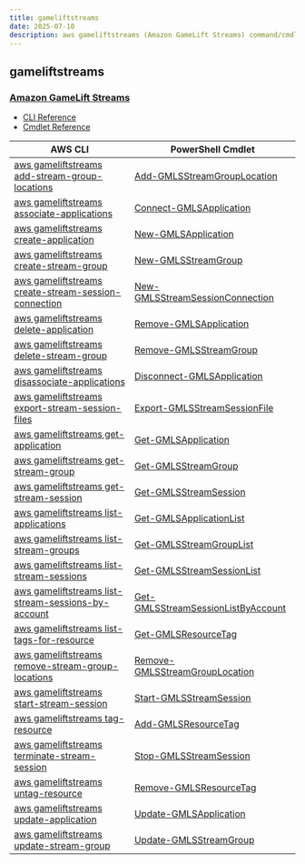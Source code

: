 ```yaml
---
title: gameliftstreams
date: 2025-07-10
description: aws gameliftstreams (Amazon GameLift Streams) command/cmdlet list.
---
```


## gameliftstreams

### [Amazon GameLift Streams](https://aws.amazon.com/gamelift/streams/)

* [CLI Reference](https://awscli.amazonaws.com/v2/documentation/api/latest/reference/gameliftstreams/index.html)
* [Cmdlet Reference](https://docs.aws.amazon.com/powershell/latest/reference/items/GameLiftStreams_cmdlets.html)

|AWS CLI|PowerShell Cmdlet|
|----|----|
|[aws gameliftstreams add-stream-group-locations](https://awscli.amazonaws.com/v2/documentation/api/latest/reference/gameliftstreams/add-stream-group-locations.html)|[Add-GMLSStreamGroupLocation](https://docs.aws.amazon.com/powershell/latest/reference/items/Add-GMLSStreamGroupLocation.html)|
|[aws gameliftstreams associate-applications](https://awscli.amazonaws.com/v2/documentation/api/latest/reference/gameliftstreams/associate-applications.html)|[Connect-GMLSApplication](https://docs.aws.amazon.com/powershell/latest/reference/items/Connect-GMLSApplication.html)|
|[aws gameliftstreams create-application](https://awscli.amazonaws.com/v2/documentation/api/latest/reference/gameliftstreams/create-application.html)|[New-GMLSApplication](https://docs.aws.amazon.com/powershell/latest/reference/items/New-GMLSApplication.html)|
|[aws gameliftstreams create-stream-group](https://awscli.amazonaws.com/v2/documentation/api/latest/reference/gameliftstreams/create-stream-group.html)|[New-GMLSStreamGroup](https://docs.aws.amazon.com/powershell/latest/reference/items/New-GMLSStreamGroup.html)|
|[aws gameliftstreams create-stream-session-connection](https://awscli.amazonaws.com/v2/documentation/api/latest/reference/gameliftstreams/create-stream-session-connection.html)|[New-GMLSStreamSessionConnection](https://docs.aws.amazon.com/powershell/latest/reference/items/New-GMLSStreamSessionConnection.html)|
|[aws gameliftstreams delete-application](https://awscli.amazonaws.com/v2/documentation/api/latest/reference/gameliftstreams/delete-application.html)|[Remove-GMLSApplication](https://docs.aws.amazon.com/powershell/latest/reference/items/Remove-GMLSApplication.html)|
|[aws gameliftstreams delete-stream-group](https://awscli.amazonaws.com/v2/documentation/api/latest/reference/gameliftstreams/delete-stream-group.html)|[Remove-GMLSStreamGroup](https://docs.aws.amazon.com/powershell/latest/reference/items/Remove-GMLSStreamGroup.html)|
|[aws gameliftstreams disassociate-applications](https://awscli.amazonaws.com/v2/documentation/api/latest/reference/gameliftstreams/disassociate-applications.html)|[Disconnect-GMLSApplication](https://docs.aws.amazon.com/powershell/latest/reference/items/Disconnect-GMLSApplication.html)|
|[aws gameliftstreams export-stream-session-files](https://awscli.amazonaws.com/v2/documentation/api/latest/reference/gameliftstreams/export-stream-session-files.html)|[Export-GMLSStreamSessionFile](https://docs.aws.amazon.com/powershell/latest/reference/items/Export-GMLSStreamSessionFile.html)|
|[aws gameliftstreams get-application](https://awscli.amazonaws.com/v2/documentation/api/latest/reference/gameliftstreams/get-application.html)|[Get-GMLSApplication](https://docs.aws.amazon.com/powershell/latest/reference/items/Get-GMLSApplication.html)|
|[aws gameliftstreams get-stream-group](https://awscli.amazonaws.com/v2/documentation/api/latest/reference/gameliftstreams/get-stream-group.html)|[Get-GMLSStreamGroup](https://docs.aws.amazon.com/powershell/latest/reference/items/Get-GMLSStreamGroup.html)|
|[aws gameliftstreams get-stream-session](https://awscli.amazonaws.com/v2/documentation/api/latest/reference/gameliftstreams/get-stream-session.html)|[Get-GMLSStreamSession](https://docs.aws.amazon.com/powershell/latest/reference/items/Get-GMLSStreamSession.html)|
|[aws gameliftstreams list-applications](https://awscli.amazonaws.com/v2/documentation/api/latest/reference/gameliftstreams/list-applications.html)|[Get-GMLSApplicationList](https://docs.aws.amazon.com/powershell/latest/reference/items/Get-GMLSApplicationList.html)|
|[aws gameliftstreams list-stream-groups](https://awscli.amazonaws.com/v2/documentation/api/latest/reference/gameliftstreams/list-stream-groups.html)|[Get-GMLSStreamGroupList](https://docs.aws.amazon.com/powershell/latest/reference/items/Get-GMLSStreamGroupList.html)|
|[aws gameliftstreams list-stream-sessions](https://awscli.amazonaws.com/v2/documentation/api/latest/reference/gameliftstreams/list-stream-sessions.html)|[Get-GMLSStreamSessionList](https://docs.aws.amazon.com/powershell/latest/reference/items/Get-GMLSStreamSessionList.html)|
|[aws gameliftstreams list-stream-sessions-by-account](https://awscli.amazonaws.com/v2/documentation/api/latest/reference/gameliftstreams/list-stream-sessions-by-account.html)|[Get-GMLSStreamSessionListByAccount](https://docs.aws.amazon.com/powershell/latest/reference/items/Get-GMLSStreamSessionListByAccount.html)|
|[aws gameliftstreams list-tags-for-resource](https://awscli.amazonaws.com/v2/documentation/api/latest/reference/gameliftstreams/list-tags-for-resource.html)|[Get-GMLSResourceTag](https://docs.aws.amazon.com/powershell/latest/reference/items/Get-GMLSResourceTag.html)|
|[aws gameliftstreams remove-stream-group-locations](https://awscli.amazonaws.com/v2/documentation/api/latest/reference/gameliftstreams/remove-stream-group-locations.html)|[Remove-GMLSStreamGroupLocation](https://docs.aws.amazon.com/powershell/latest/reference/items/Remove-GMLSStreamGroupLocation.html)|
|[aws gameliftstreams start-stream-session](https://awscli.amazonaws.com/v2/documentation/api/latest/reference/gameliftstreams/start-stream-session.html)|[Start-GMLSStreamSession](https://docs.aws.amazon.com/powershell/latest/reference/items/Start-GMLSStreamSession.html)|
|[aws gameliftstreams tag-resource](https://awscli.amazonaws.com/v2/documentation/api/latest/reference/gameliftstreams/tag-resource.html)|[Add-GMLSResourceTag](https://docs.aws.amazon.com/powershell/latest/reference/items/Add-GMLSResourceTag.html)|
|[aws gameliftstreams terminate-stream-session](https://awscli.amazonaws.com/v2/documentation/api/latest/reference/gameliftstreams/terminate-stream-session.html)|[Stop-GMLSStreamSession](https://docs.aws.amazon.com/powershell/latest/reference/items/Stop-GMLSStreamSession.html)|
|[aws gameliftstreams untag-resource](https://awscli.amazonaws.com/v2/documentation/api/latest/reference/gameliftstreams/untag-resource.html)|[Remove-GMLSResourceTag](https://docs.aws.amazon.com/powershell/latest/reference/items/Remove-GMLSResourceTag.html)|
|[aws gameliftstreams update-application](https://awscli.amazonaws.com/v2/documentation/api/latest/reference/gameliftstreams/update-application.html)|[Update-GMLSApplication](https://docs.aws.amazon.com/powershell/latest/reference/items/Update-GMLSApplication.html)|
|[aws gameliftstreams update-stream-group](https://awscli.amazonaws.com/v2/documentation/api/latest/reference/gameliftstreams/update-stream-group.html)|[Update-GMLSStreamGroup](https://docs.aws.amazon.com/powershell/latest/reference/items/Update-GMLSStreamGroup.html)|

